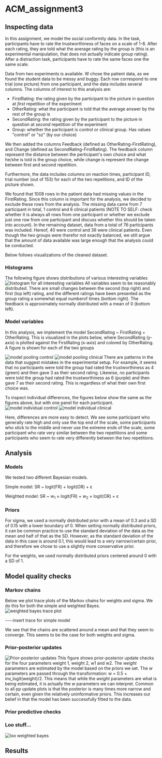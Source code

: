 # ACM_assignment3
## Inspecting data
In this assignment, we model the social conformity data. In the task, participants have to rate the trustworthiness of faces on a scale of 1-8. After each rating, they are told what the average rating by the group is (this is an experimental manipulation, that does not actually indicate group rating). After a distraction task, participants have to rate the same faces one the same scale.  

Data from two experiments is available. W chose the patient data, as we found the student data to be messy and buggy. Each row correspond to one trial (one picture) from one participant, and the data includes several columns. The columns of interest to this analysis are:
- FirstRating: the rating given by the participant to the picture in question at _first_ repetition of the experiment
- OtherRating: what the participant is told that the average answer by the rest of the group is
- SecondRating: the rating given by the participant to the picture in question at _second_ repetition of the experiment
- Group: whether the participant is control or clinical group. Has values "control" or "sz" (by our choice)

We then added the columns Feedback (defined as  OtherRating-FirstRating), and Change (defined as SecondRating-FirstRating). The feedback column represent the distance between the perticipant's own choice and what he/she is told is the group choice, while change is represent the change between first and second repetition. 

Furthermore, the data includes columns on reaction times, participant ID, trial number (out of 153) for each of the two repetitions, and ID of the picture shown.  

We found that 1008 rows in the patient data had missing values in the FirstRating. Since this column is important for the analysis, we decided to exclude these rows from the analysis. The missing data came from 7 participant in total, 1 control and 6 clinical patients (NOTE TO SELF: check whether it is always all rows from one participant or whether we exclude just one row from one participant and discuss whether this should be taken into account). In the remaining dataset, data from a total of 76 participants was included. Hereof, 40 were control and 36 were clinical patients. Even though the two groups were therefor not exactly balanced, we still argue that the amount of data available was large enough that the analysis could be conducted. 

Below follows visualizations of the cleaned dataset.

### Histograms
The following figure shows distributions of various interesting variables
![histogram for all interesting variables](fig/histograms_all.png "Histogram - distribution of variables")
All variables seem to be reasonably distributed. There are small changes between the second (top right) and first (top left) rating, and the different ratings have been presented as the group rating a somewhat equal numberof times (bottom right). The feedback is approximately normally distributed with a mean of 0 (bottom left). 

### Model variables
In this analysis, we implement the model SecondRating ~ FirstRating + OtherRating. This is visualized in the plots below, where SecondRating (y-axis) is plotted against the FirstRating (x-axis) and colored by OtherRating. A figure is shown for each of the two groups

![model pooling control](fig/pool_control.png "Model visualization - control group")
![model pooling clinical](fig/pool_clinical.png "Model visualization - clinical group")
There are patterns in the data that suggest mistakes in the experimental setup. For example, it seems that no participants were told the group had rated the trustworthiness as 4 (green) and then gave 3 as their second rating. Likewise, no participants were told the group had rated the trustworthiness as 6 (purple) and then gave 7 as their second rating. This is regardless of what their own first choice was. 


To inspect individual differences, the figures below show the same as the figures above, but with one panel for each participant. 
![model individual control](fig/individual_control.png "Model visualization - control group")
![model individual clinical](fig/individual_clinical.png "Model visualization - clinical group")

Here, differences are more easy to detect. We see some participant who generally rate high and only use the top end of the scale, some participants who stick to the middle and never use the extreme ends of the scale, some participant who rate very similar between the two repetitions and some participants who seem to rate very differently between the two repetitions. 

## Analysis
### Models
We tested two different Bayesian models. 

Simple model: SR ~ logit(FR) + logit(OR) + ε

Weighted model: SR ~ w<sub>1</sub> &times; logit(FR) + w<sub>2</sub> &times; logit(OR) + ε

### Priors
For sigma, we used a normally distributed prior with a mean of 0.3 and a SD of 0.15 with a lower boundary of 0. When setting normally distributed priors, it can be common practice to use the standard deviation of the data as the mean and half of that as the SD. However, as the standard deviation of the data in this case is around 0.1, this would lead to a very narrow/certain prior, and therefore we chose to use a slightly more conservative prior. 

For the weights, we used normally distributed priors centered around 0 with a SD of 1. 

## Model quality checks

### Markov chains
Below we plot trace plots of the Markov chains for weights and sigma. We do this for both the simple and weighted Bayes.
![weighted bayes trace plot](fig/mcmc_traces_weigthed.png "Trace plots - weighted Bayes")

----insert trace for simple model 

We see that the chains are scattered around a mean and that they seem to converge. This seems to be the case for both weights and sigma. 

### Prior-posterior updates

![Prior-posterior updates](fig/pp_updates.png "Prior-posterior updates")
This figure shows prior-posterior update checks for the four parameters weight 1, weight 2, w1 and w2. The _weight_ parameters are estimated by the model based on the priors we set. The _w_ parameters are passed through the transformation: w = 0.5 + inv_logit(weight)/2. This means that while the _weight_ parameters are what is being estimated, it is actually the _w_ parameters we can interpret. Common to all pp update plots is that the posterior is many times more narrow and certain, even given the relatively uninformative priors. This increases our belief in that the model has been successfully fitted to the data. 

### Prior predictive checks

### Loo stuff...
![loo weighted bayes](fig/loo_weighted.png "Loo weighted Bayes")


## Results







